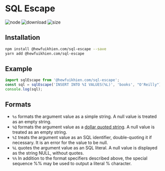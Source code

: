 ﻿# SQL Escape

![node](https://img.shields.io/node/v/@hewfuikhien.com/sql-escape)
![download](https://img.shields.io/npm/dm/@hewfuikhien.com/sql-escape)
![size](https://img.shields.io/github/languages/code-size/hewfuikhien-com/sql-escape)

## Installation

```sh
npm install @hewfuikhien.com/sql-escape --save
yarn add @hewfuikhien.com/sql-escape
```

## Example

```js
import sqlEscape from '@hewfuikhien.com/sql-escape';
const sql = sqlEscape('INSERT INTO %I VALUES(%L)', 'books', "O'Reilly");
console.log(sql);
```

## Formats

- `%s` formats the argument value as a simple string. A null value is treated as an empty string.
- `%Q` formats the argument value as a [dollar quoted string](http://www.postgresql.org/docs/8.3/interactive/sql-syntax-lexical.html#SQL-SYNTAX-DOLLAR-QUOTING). A null value is treated as an empty string.
- `%I` treats the argument value as an SQL identifier, double-quoting it if necessary. It is an error for the value to be null.
- `%L` quotes the argument value as an SQL literal. A null value is displayed as the string NULL, without quotes.
- `%%` In addition to the format specifiers described above, the special sequence %% may be used to output a literal % character.
